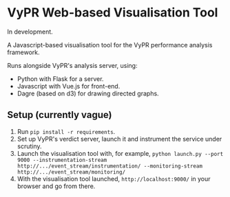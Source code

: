 # VyPR Web-based Visualisation Tool

In development.

A Javascript-based visualisation tool for the VyPR performance analysis framework.

Runs alongside VyPR's analysis server, using:
 * Python with Flask for a server.
 * Javascript with Vue.js for front-end.
 * Dagre (based on d3) for drawing directed graphs.

##  Setup (currently vague)

1) Run ``pip install -r requirements``.
2) Set up VyPR's verdict server, launch it and instrument the service under scrutiny.
3) Launch the visualisation tool with, for example,
`python launch.py --port 9000 --instrumentation-stream http://.../event_stream/instrumentation/ --monitoring-stream http://.../event_stream/monitoring/`
4) With the visualisation tool launched, `http://localhost:9000/` in your browser and go from there.
